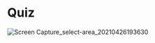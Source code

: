 # Quiz

![Screen Capture_select-area_20210426193630](https://user-images.githubusercontent.com/64656900/116467260-65537c00-a867-11eb-89e2-1ace8801c8b4.gif)
